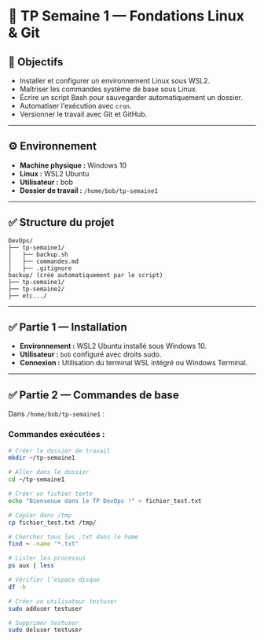 # 📁 TP Semaine 1 — Fondations Linux & Git

## 🎯 Objectifs

- Installer et configurer un environnement Linux sous WSL2.
- Maîtriser les commandes système de base sous Linux.
- Écrire un script Bash pour sauvegarder automatiquement un dossier.
- Automatiser l'exécution avec `cron`.
- Versionner le travail avec Git et GitHub.

---

## ⚙️ Environnement

- **Machine physique :** Windows 10
- **Linux :** WSL2 Ubuntu
- **Utilisateur :** bob
- **Dossier de travail :** `/home/bob/tp-semaine1`

---

## ✅ Structure du projet

```plaintext
DevOps/
├── tp-semaine1/
│   ├── backup.sh
│   ├── commandes.md
│   ├── .gitignore
backup/ (créé automatiquement par le script)
├── tp-semaine1/
├── tp-semaine2/
├── etc.../
```
---

## ✅ Partie 1 — Installation

- **Environnement :** WSL2 Ubuntu installé sous Windows 10.
- **Utilisateur :** `bob` configuré avec droits sudo.
- **Connexion :** Utilisation du terminal WSL intégré ou Windows Terminal.

---

## ✅ Partie 2 — Commandes de base

Dans `/home/bob/tp-semaine1` :

### Commandes exécutées :

```bash
# Créer le dossier de travail
mkdir ~/tp-semaine1

# Aller dans le dossier
cd ~/tp-semaine1

# Créer un fichier texte
echo "Bienvenue dans le TP DevOps !" > fichier_test.txt

# Copier dans /tmp
cp fichier_test.txt /tmp/

# Chercher tous les .txt dans le home
find ~ -name "*.txt"

# Lister les processus
ps aux | less

# Vérifier l’espace disque
df -h

# Créer un utilisateur testuser
sudo adduser testuser

# Supprimer testuser
sudo deluser testuser
